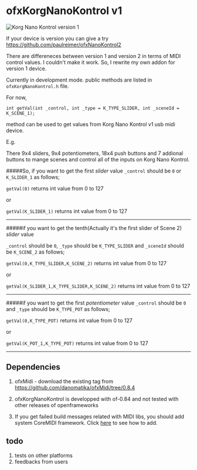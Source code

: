 ofxKorgNanoKontrol v1
================
![Korg Nano Kontrol version 1](http://www.mslinn.com/sites/mike/studio/instruments/Korg/nano/nanoKontrol/nanokontrolb.gif)

If your device is version you can give a try <https://github.com/paulreimer/ofxNanoKontrol2> 

There are differeneces between version 1 and version 2 in terms of MIDI control values. I couldn't make it work. So, I rewrite my own addon for version 1 device.

Currently in development mode. public methods are listed in `ofxKorgNanoKontrol.h` file.

For now, 

`int getVal(int _control, int _type = K_TYPE_SLIDER, int _sceneId = K_SCENE_1);` 

method can be used to get values from Korg Nano Kontrol v1 usb midi device.


E.g. 

There 9x4 sliders, 9x4 potentiometers, 18x4 push buttons and 7 addional buttons to mange scenes and control all of the inputs on Korg Nano Kontrol. 

#####So, if you want to get the first *slider* value 
`_control` should be `0` or `K_SLIDER_1` as follows;

`getVal(0)` returns int value from 0 to 127

or

`getVal(K_SLIDER_1)` returns int value from 0 to 127

---------------------------------


#####if you want to get the tenth(Actually it's the first slider of Scene 2) *slider* value

`_control` should be `0`, `_type` should be `K_TYPE_SLIDER` and `_sceneId` should be `K_SCENE_2` as 
follows;

`getVal(0,K_TYPE_SLIDER,K_SCENE_2)` returns int value from 0 to 127
  

or

`getVal(K_SLIDER_1,K_TYPE_SLIDER,K_SCENE_2)` returns int value from 0 to 127

-------------



#####if you want to get the first *potentiometer* value 
`_control` should be `0` and `_type` should be `K_TYPE_POT` as follows;

`getVal(0,K_TYPE_POT)` returns int value from 0 to 127

or

`getVal(K_POT_1,K_TYPE_POT)` returns int value from 0 to 127

---
Dependencies
--------
1. ofxMidi - download the existing tag from <https://github.com/danomatika/ofxMidi/tree/0.8.4>

2. ofxKorgNanoKontrol is developped with of-0.84 and not tested with other releases of openframeworks

3. If you get failed build messages related with MIDI libs, you should add system CoreMIDI framework. Click [here](https://vimeo.com/124147456) to see how to add.

todo
-------------
1. tests on other platforms
2. feedbacks from users
